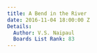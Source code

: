 ```yaml
---
title: A Bend in the River
date: 2016-11-04 18:00:00 Z
Details:
  Author: V.S. Naipaul
  Boards List Rank: 83
---
```


